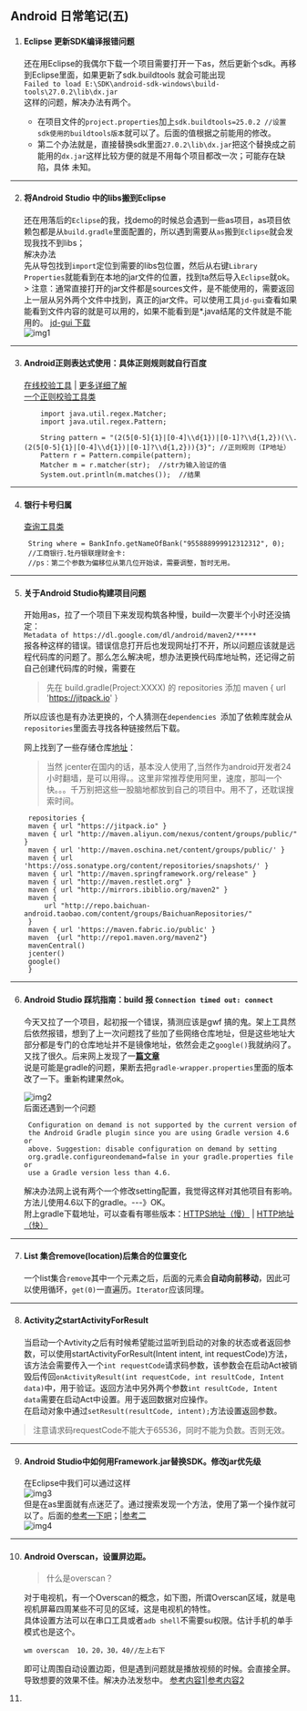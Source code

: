 ## Android 日常笔记(五)

1. #### Eclipse 更新SDK编译报错问题

     还在用Eclipse的我偶尔下载一个项目需要打开一下as，然后更新个sdk。再移到Eclipse里面，如果更新了sdk.buildtools 就会可能出现  
        ```Failed to load E:\SDK\android-sdk-windows\build-tools\27.0.2\lib\dx.jar```  
     这样的问题，解决办法有两个。  
    - 在项目文件的`project.properties`加上`sdk.buildtools=25.0.2 //设置sdk使用的buildtools版本`就可以了。后面的值根据之前能用的修改。  
    - 第二个办法就是，直接替换sdk里面`27.0.2\lib\dx.jar`把这个替换成之前能用的`dx.jar`这样比较方便的就是不用每个项目都改一次；可能存在缺陷，具体 未知。
---
2. #### 将Android Studio 中的libs搬到Eclipse

     还在用落后的`Eclipse`的我，找demo的时候总会遇到一些as项目，as项目依赖包都是从`build.gradle`里面配置的，所以遇到需要从`as`搬到`Eclipse`就会发现我找不到libs；  
     解决办法  
     先从导包找到`import`定位到需要的libs包位置，然后从右键`Library Properties`就能看到在本地的jar文件的位置，找到ta然后导入`Eclipse`就ok。
         > 注意：通常直接打开的jar文件都是sources文件，是不能使用的，需要返回上一层从另外两个文件中找到，真正的jar文件。可以使用工具`jd-gui`查看如果能看到文件内容的就是可以用的，如果不能看到是*.java结尾的文件就是不能用的。
         [jd-gui 下载](https://github.com/516457377/Note/raw/master/Android/Android日常笔记五/jd-gui.exe)  
        ![img1](/Android/Android日常笔记五/img1.jpg)
---
 3. #### Android正则表达式使用：具体正则规则就自行百度  
    [在线校验工具](https://tool.lu/regex/) | [更多详细了解](https://blog.csdn.net/gdutxiaoxu/article/details/77800756)  
    [一个正则校验工具类](https://github.com/516457377/Note/blob/master/Tools/RegexUtil.java)
    
            import java.util.regex.Matcher;  
            import java.util.regex.Pattern;  
            
            String pattern = "(2(5[0-5]{1}|[0-4]\\d{1})|[0-1]?\\d{1,2})(\\.(2(5[0-5]{1}|[0-4]\\d{1})|[0-1]?\\d{1,2})){3}"; //正则规则（IP地址） 
            Pattern r = Pattern.compile(pattern);
            Matcher m = r.matcher(str);  //str为输入验证的值 
            System.out.println(m.matches());  //结果
---
4. #### 银行卡号归属
    [查询工具类](https://github.com/516457377/Note/blob/master/Tools/BankInfo.java)

        String where = BankInfo.getNameOfBank("955888999912312312", 0);
        //工商银行.牡丹银联理财金卡:
        //ps：第二个参数为偏移位从第几位开始读，需要调整，暂时无用。
    
---
5. #### 关于Android Studio构建项目问题
    开始用as，拉了一个项目下来发现构筑各种慢，build一次要半个小时还没搞定：  
    ```Metadata of https://dl.google.com/dl/android/maven2/*****```  
    报各种这样的错误。错误信息打开后也发现网址打不开，所以问题应该就是远程代码库的问题了。那么怎么解决呢，想办法更换代码库地址鸭，还记得之前自己创建代码库的时候，需要在
    > 先在 build.gradle(Project:XXXX) 的 repositories 添加 maven { url 'https://jitpack.io' }

    所以应该也是有办法更换的，个人猜测在`dependencies `添加了依赖库就会从`repositories`里面去寻找各种链接然后下载。
    
    网上找到了一些存储仓库[地址](https://blog.csdn.net/u011216417/article/details/73480899)：
    > 当然 jcenter在国内的话，基本没人使用了,当然作为android开发者24小时翻墙，是可以用得。。这里非常推荐使用阿里，速度，那叫一个快。。。千万别把这些一股脑地都放到自己的项目中。用不了，还耽误搜索时间。
    
        repositories {
        maven { url "https://jitpack.io" }
        maven { url "http://maven.aliyun.com/nexus/content/groups/public/" }
        maven { url 'http://maven.oschina.net/content/groups/public/' } 
        maven { url 'https://oss.sonatype.org/content/repositories/snapshots/' } 
        maven { url "http://maven.springframework.org/release" } 
        maven { url "http://maven.restlet.org" } 
        maven { url "http://mirrors.ibiblio.org/maven2" }
        maven {
            url "http://repo.baichuan-android.taobao.com/content/groups/BaichuanRepositories/"
        }
        maven { url 'https://maven.fabric.io/public' }
        maven  {url "http://repo1.maven.org/maven2"}
        mavenCentral()
        jcenter()
        google()
        }
    
---
6. #### Android Studio 踩坑指南：build 报 `Connection timed out: connect`
    今天又拉了一个项目，起初报一个错误，猜测应该是gwf 搞的鬼。架上工具然后依然报错，想到了上一次问题找了些加了些网络仓库地址，但是这些地址大部分都是专门的仓库地址并不是镜像地址，依然会走之`google()`我就纳闷了。又找了很久。后来网上发现了一[**篇文章**](https://blog.csdn.net/rookie_or_beginner/article/details/80736986)  
说是可能是gradle的问题，果断去把`gradle-wrapper.properties`里面的版本改了一下。重新构建果然ok。

    ![img2](/Android/Android日常笔记五/img2.jpg)  
    后面还遇到一个问题  
    
        Configuration on demand is not supported by the current version of
        the Android Gradle plugin since you are using Gradle version 4.6 or
        above. Suggestion: disable configuration on demand by setting
        org.gradle.configureondemand=false in your gradle.properties file or
        use a Gradle version less than 4.6.
    
    解决办法网上说有两个一个修改setting配置，我觉得这样对其他项目有影响。方法儿使用4.6以下的gradle。---》OK。  
    附上gradle下载地址，可以查看有哪些版本：[HTTPS地址（慢）](https://services.gradle.org/distributions/) | [HTTP地址（快）](http://services.gradle.org/distributions/)

---
7. #### List 集合remove(location)后集合的位置变化
    一个list集合`remove`其中一个元素之后，后面的元素会**自动向前移动**，因此可以使用循环，`get(0)`一直遍历。`Iterator`应该同理。
---
8. #### Activity之startActivityForResult
    当启动一个Avtivity之后有时候希望能过监听到启动的对象的状态或者返回参数，可以使用startActivityForResult(Intent intent, int requestCode)方法，该方法会需要传入一个`int requestCode`请求码参数，该参数会在启动Act被销毁后传回`onActivityResult(int requestCode, int resultCode, Intent data)`中，用于验证。返回方法中另外两个参数`int resultCode, Intent data`需要在启动Act中设置。用于返回数据对应操作。  
    在启动对象中通过`setResult(resultCode, intent);`方法设置返回参数。  
> 注意请求码requestCode不能大于65536，同时不能为负数。否则无效。
---
9. #### Android Studio中如何用Framework.jar替换SDK。修改jar优先级
    在Eclipse中我们可以通过这样  
    ![img3](/Android/Android日常笔记五/img3.jpg)  
    但是在as里面就有点迷茫了。通过搜索发现一个方法，使用了第一个操作就可以了。后面的[参考一下吧](https://segmentfault.com/q/1010000005885793)；|[参考二](https://blog.csdn.net/github_38336967/article/details/77504294)  
    ![img4](/Android/Android日常笔记五/img4.jpg)
---
10. #### Android Overscan，设置屏边距。
    >什么是overscan？

    对于电视机，有一个Overscan的概念，如下图，所谓Overscan区域，就是电视机屏幕四周某些不可见的区域，这是电视机的特性。  
    具体设置方法可以在串口工具或者`adb shell`不需要su权限。估计手机的单手模式也是这个。
    
        wm overscan  10，20，30，40//左上右下  
    即可让周围自动设置边距，但是遇到问题就是播放视频的时候。会直接全屏。导致想要的效果不佳。解决办法发愁中。
    [参考内容1](https://www.cnblogs.com/all-for-fiona/p/4054527.html)|[参考内容2](https://blog.csdn.net/xueshanhaizi/article/details/69383118)

    

0.

